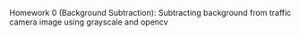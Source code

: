 Homework 0 (Background Subtraction):
Subtracting background from traffic camera image using grayscale and opencv
